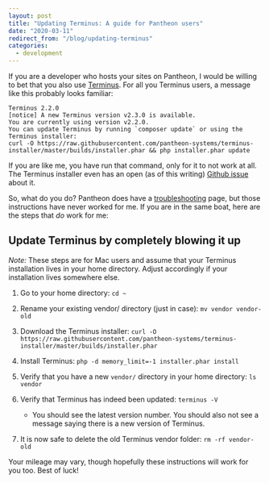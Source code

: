 ```yaml
---
layout: post
title: "Updating Terminus: A guide for Pantheon users"
date: "2020-03-11"
redirect_from: "/blog/updating-terminus"
categories:
  - development
---
```


If you are a developer who hosts your sites on Pantheon, I would be willing to bet that you also use [Terminus](https://pantheon.io/docs/terminus/). For all you Terminus users, a message like this probably looks familiar:

```
Terminus 2.2.0
[notice] A new Terminus version v2.3.0 is available.
You are currently using version v2.2.0.
You can update Terminus by running `composer update` or using the Terminus installer:
curl -O https://raw.githubusercontent.com/pantheon-systems/terminus-installer/master/builds/installer.phar && php installer.phar update
```

If you are like me, you have run that command, only for it to not work at all. The Terminus installer even has an open (as of this writing) [Github issue](https://github.com/pantheon-systems/terminus-installer/issues/31) about it.

So, what do you do? Pantheon does have a [troubleshooting](https://pantheon.io/docs/terminus/updates/) page, but those instructions have never worked for me. If you are in the same boat, here are the steps that _do_ work for me:

## Update Terminus by completely blowing it up

_Note:_ These steps are for Mac users and assume that your Terminus installation lives in your home directory. Adjust accordingly if your installation lives somewhere else.

1. Go to your home directory: `cd ~`

2. Rename your existing vendor/ directory (just in case): `mv vendor vendor-old`

3. Download the Terminus installer: `curl -O https://raw.githubusercontent.com/pantheon-systems/terminus-installer/master/builds/installer.phar`

4. Install Terminus: `php -d memory_limit=-1 installer.phar install`

5. Verify that you have a new `vendor/` directory in your home directory: `ls vendor`

6. Verify that Terminus has indeed been updated: `terminus -V`
    * You should see the latest version number. You should also not see a message saying there is a new version of Terminus.

7. It is now safe to delete the old Terminus vendor folder: `rm -rf vendor-old`

Your mileage may vary, though hopefully these instructions will work for you too. Best of luck!

